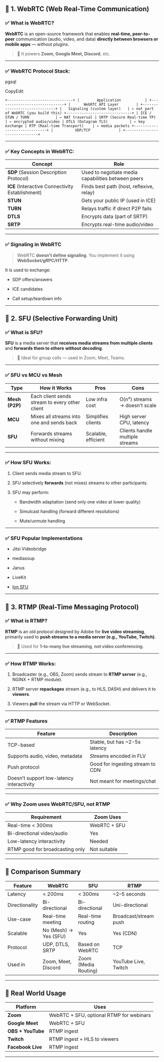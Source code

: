 
## 🔶 1. **WebRTC (Web Real-Time Communication)**

### ✅ What is WebRTC?

**WebRTC** is an open-source framework that enables **real-time, peer-to-peer** communication (audio, video, and data) **directly between browsers or mobile apps** — without plugins.

> 📌 It powers **Zoom, Google Meet, Discord**, etc.

---

### ✅ WebRTC Protocol Stack:

pgsql

CopyEdit

`+------------------------------+ |        Application           | +------------------------------+ |      WebRTC API Layer        | +------------------------------+ |   Signaling (custom layer)   | ← not part of WebRTC (you build this) +------------------------------+ | ICE / STUN / TURN            | ← NAT traversal | SRTP (Secure Real-time TP)   | ← encrypted audio/video | DTLS (Datagram TLS)          | ← key exchange | RTP (Real-time Transport)    | ← media packets +------------------------------+ |          UDP/TCP             | +------------------------------+`

---

### ✅ Key Concepts in WebRTC:

|Concept|Role|
|---|---|
|**SDP** (Session Description Protocol)|Used to negotiate media capabilities between peers|
|**ICE** (Interactive Connectivity Establishment)|Finds best path (host, reflexive, relay)|
|**STUN**|Gets your public IP (used in ICE)|
|**TURN**|Relays traffic if direct P2P fails|
|**DTLS**|Encrypts data (part of SRTP)|
|**SRTP**|Encrypts real-time audio/video|

---

### ✅ Signaling in WebRTC

> WebRTC **doesn't define signaling**. You implement it using **WebSocket/gRPC/HTTP**.

It is used to exchange:

- SDP offers/answers
    
- ICE candidates
    
- Call setup/teardown info
    

---

## 🔶 2. **SFU (Selective Forwarding Unit)**

### ✅ What is SFU?

**SFU** is a media server that **receives media streams from multiple clients** and **forwards them to others** **without decoding**.

> 📌 Ideal for group calls — used in Zoom, Meet, Teams.

---

### ✅ SFU vs MCU vs Mesh

|Type|How it Works|Pros|Cons|
|---|---|---|---|
|**Mesh (P2P)**|Each client sends stream to every other client|Low infra cost|O(n²) streams → doesn't scale|
|**MCU**|Mixes all streams into one and sends back|Simplifies clients|High server CPU, latency|
|**SFU**|Forwards streams without mixing|Scalable, efficient|Clients handle multiple streams|

---

### ✅ How SFU Works:

1. Client sends media stream to SFU.
    
2. SFU selectively **forwards** (not mixes) streams to other participants.
    
3. SFU may perform:
    
    - Bandwidth adaptation (send only one video at lower quality)
        
    - Simulcast handling (forward different resolutions)
        
    - Mute/unmute handling
        

---

### ✅ SFU Popular Implementations

- Jitsi Videobridge
    
- mediasoup
    
- Janus
    
- LiveKit
    
- [Ion SFU](https://github.com/pion/ion)
    

---

## 🔶 3. **RTMP (Real-Time Messaging Protocol)**

### ✅ What is RTMP?

**RTMP** is an old protocol designed by Adobe for **live video streaming**, primarily used to **push streams to a media server (e.g., YouTube, Twitch)**.

> 📌 Used for **1-to-many live streaming**, **not video conferencing**.

---

### ✅ How RTMP Works:

1. Broadcaster (e.g., OBS, Zoom) sends stream to **RTMP server** (e.g., NGINX + RTMP module).
    
2. RTMP server **repackages** stream (e.g., to HLS, DASH) and delivers it to **viewers**.
    
3. Viewers **pull** the stream via HTTP or WebSocket.
    

---

### ✅ RTMP Features

|Feature|Description|
|---|---|
|TCP-based|Stable, but has ~2-5s latency|
|Supports audio, video, metadata|Streams encoded in FLV|
|Push protocol|Good for ingesting stream to CDN|
|Doesn’t support low-latency interactivity|Not meant for meetings/chat|

---

### ✅ Why Zoom uses WebRTC/SFU, not RTMP

|Requirement|Zoom Uses|
|---|---|
|Real-time < 300ms|WebRTC + SFU|
|Bi-directional video/audio|Yes|
|Low-latency interactivity|Needed|
|RTMP good for broadcasting only|Not suitable|

---

## 🔶 Comparison Summary

|Feature|WebRTC|SFU|RTMP|
|---|---|---|---|
|Latency|< 200ms|< 300ms|~2–5 seconds|
|Directionality|Bi-directional|Bi-directional|Uni-directional|
|Use-case|Real-time meeting|Real-time routing|Broadcast/stream push|
|Scalable|No (Mesh) → Yes (SFU)|Yes|Yes (CDN)|
|Protocol|UDP, DTLS, SRTP|Based on WebRTC|TCP|
|Used in|Zoom, Meet, Discord|Zoom (Media Routing)|YouTube Live, Twitch|

---

## 🔶 Real World Usage

|Platform|Uses|
|---|---|
|**Zoom**|WebRTC + SFU, optional RTMP for webinars|
|**Google Meet**|WebRTC + SFU|
|**OBS + YouTube**|RTMP ingest|
|**Twitch**|RTMP ingest + HLS to viewers|
|**Facebook Live**|RTMP ingest|

---